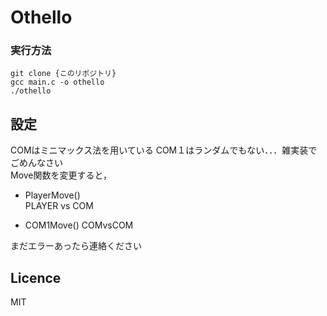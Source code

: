 # Othello

### 実行方法

``` 
git clone {このリポジトリ}
gcc main.c -o othello
./othello
```

## 設定   
COMはミニマックス法を用いている
COM１はランダムでもない．．．雑実装でごめんなさい  
Move関数を変更すると，

- PlayerMove()  
PLAYER vs COM

- COM1Move()
COMvsCOM

まだエラーあったら連絡ください

## Licence
MIT
